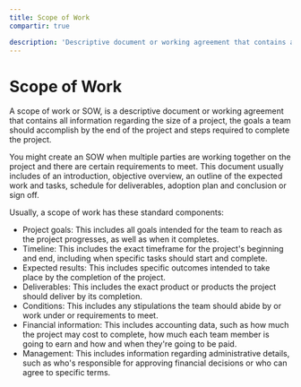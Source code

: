 ```yaml
---
title: Scope of Work
compartir: true

description: 'Descriptive document or working agreement that contains all information regarding the size of a project, the goals a team should accomplish by the end of the project and steps required to complete the project.'
---
```

# Scope of Work
A scope of work or SOW, is a descriptive document or working agreement that contains all information regarding the size of a project, the goals a team should accomplish by the end of the project and steps required to complete the project.

You might create an SOW when multiple parties are working together on the project and there are certain requirements to meet. This document usually includes of an introduction, objective overview, an outline of the expected work and tasks, schedule for deliverables, adoption plan and conclusion or sign off.

Usually, a scope of work has these standard components:

-   Project goals: This includes all goals intended for the team to reach as the project progresses, as well as when it completes.
-   Timeline: This includes the exact timeframe for the project's beginning and end, including when specific tasks should start and complete.
-   Expected results: This includes specific outcomes intended to take place by the completion of the project.
-   Deliverables: This includes the exact product or products the project should deliver by its completion.
-   Conditions: This includes any stipulations the team should abide by or work under or requirements to meet.
-   Financial information: This includes accounting data, such as how much the project may cost to complete, how much each team member is going to earn and how and when they're going to be paid.
-   Management: This includes information regarding administrative details, such as who's responsible for approving financial decisions or who can agree to specific terms.

